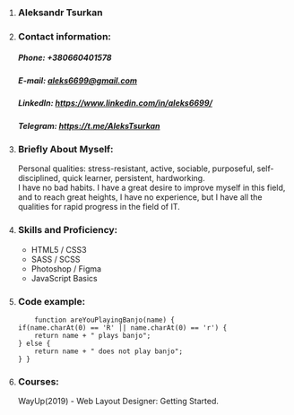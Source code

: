 1. ### Aleksandr  Tsurkan 
 
2. ### Contact information:
   ##### Phone: +380660401578 
   ##### E-mail: aleks6699@gmail.com
   ##### LinkedIn: https://www.linkedin.com/in/aleks6699/
   ##### Telegram: https://t.me/AleksTsurkan

  
3. ### Briefly About Myself:

    Personal qualities: stress-resistant, active, sociable, purposeful, self-disciplined, quick learner, persistent, hardworking.  
      I have no bad habits.
     I have a great desire to improve myself in this field, and to reach great heights,
     I have no experience, but I have all the qualities for rapid progress in the field of IT.

    

4. ###  Skills and Proficiency:
     * HTML5 / CSS3
     * SASS / SCSS 
     * Photoshop / Figma 
     * JavaScript Basics

    

5. ### Code example:

    ```
        function areYouPlayingBanjo(name) {
   if(name.charAt(0) == 'R' || name.charAt(0) == 'r') {
        return name + " plays banjo";
    } else {
        return name + " does not play banjo";
    } } 

    ```
     
     

6.  ### Courses:

    WayUp(2019) - Web Layout Designer: Getting Started.

 


   